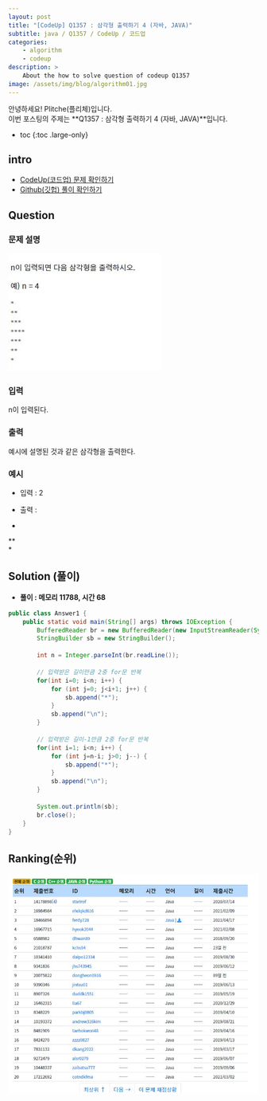 ```yaml
---
layout: post
title: "[CodeUp] Q1357 : 삼각형 출력하기 4 (자바, JAVA)"
subtitle: java / Q1357 / CodeUp / 코드업
categories:
    - algorithm
    - codeup
description: >
    About the how to solve question of codeup Q1357
image: /assets/img/blog/algorithm01.jpg
---
```


안녕하세요! Plitche(플리체)입니다.  
이번 포스팅의 주제는 **Q1357 : 삼각형 출력하기 4 (자바, JAVA)**입니다.

* toc
{:toc .large-only}

## intro
* [CodeUp(코드업) 문제 확인하기](https://codeup.kr/problem.php?id=1357)  
* [Github(깃헙) 풀이 확인하기](https://github.com/plitche/CodeUp_Solution/tree/master/Q1301~Q1400/Q1357)  

## Question
### 문제 설명
![](/assets/post/codeup/Q1300~Q1399/20210918_03/01.JPG)  

### 입력
n이 입력된다.  

### 출력
예시에 설명된 것과 같은 삼각형을 출력한다.  

### 예시
* 입력 : 2  

* 출력 :  
*  
**  
*  

## Solution (풀이)
* **풀이 : 메모리 11788, 시간 68**  

```java
public class Answer1 {
	public static void main(String[] args) throws IOException {
		BufferedReader br = new BufferedReader(new InputStreamReader(System.in));
		StringBuilder sb = new StringBuilder();
		
		int n = Integer.parseInt(br.readLine());
		
		// 입력받은 길이만큼 2중 for문 반복
		for(int i=0; i<n; i++) {
			for (int j=0; j<i+1; j++) {
				sb.append("*");
			}
			sb.append("\n");
		}
		
		// 입력받은 길이-1만큼 2중 for문 반복
		for(int i=1; i<n; i++) {
			for (int j=n-i; j>0; j--) {
				sb.append("*");
			}
			sb.append("\n");
		}
		
		System.out.println(sb);
		br.close();
	}
}
```  

## Ranking(순위)
![](/assets/post/codeup/Q1300~Q1399/20210918_03/02.JPG)  
